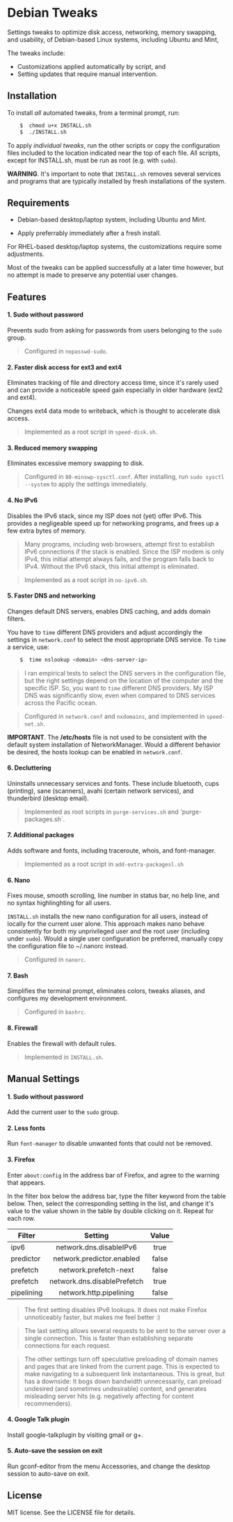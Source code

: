 # Debian Tweaks

Settings tweaks to optimize disk access, networking, memory swapping, and usability, of Debian-based Linux systems, including Ubuntu and Mint,

The tweaks include:
* Customizations applied automatically by script, and
* Setting updates that require manual intervention.


## Installation

To install *all* automated tweaks, from a terminal prompt, run:
~~~bash
	$  chmod u+x INSTALL.sh
	$  ./INSTALL.sh
~~~

To apply *individual tweaks*, run the other scripts or copy the configuration files included to the location indicated near the top of each file. All scripts, except for INSTALL.sh, must be run as root (e.g. with `sudo`).
  
**WARNING**. It's important to note that `INSTALL.sh` removes several services and programs that are typically installed by fresh installations of the system.


## Requirements

* Debian-based desktop/laptop system, including Ubuntu and Mint.

* Apply preferrably immediately after a fresh install.

For RHEL-based desktop/laptop systems, the customizations require some adjustments.

Most of the tweaks can be applied successfully at a later time however, but no attempt is made to preserve any potential user changes.


## Features

#### 1. Sudo without password
Prevents sudo from asking for passwords from users belonging to the `sudo` group.

> Configured in `nopasswd-sudo`.

#### 2. Faster disk access for ext3 and ext4
Eliminates tracking of file and directory access time, since it's rarely used and can provide a noticeable speed gain especially in older hardware (ext2 and ext4).

Changes ext4 data mode to writeback, which is thought to accelerate disk access.

> Implemented as a root script in `speed-disk.sh`.

#### 3. Reduced memory swapping
Eliminates excessive memory swapping to disk.

> Configured in `80-minswp-sysctl.conf`. After installing, run `sudo sysctl --system` to apply the settings immediately.

#### 4. No IPv6
Disables the IPv6 stack, since my ISP does not (yet) offer IPv6. This provides a negligeable speed up for networking programs, and frees up a few extra bytes of memory.

> Many programs, including web browsers, attempt first to establish IPv6 connections if the stack is enabled. Since the ISP modem is only IPv4, this initial attempt always fails, and the program falls back to IPv4. Without the IPv6 stack, this initial attempt is eliminated.

> Implemented as a root script in `no-ipv6.sh`.

#### 5. Faster DNS and networking
Changes default DNS servers, enables DNS caching, and adds domain filters.

You have to `time` different DNS providers and adjust accordingly the settings in `network.conf` to select the most appropriate DNS service. To `time` a service, use:
~~~bash
	$  time nslookup <domain> <dns-server-ip>
~~~

> I ran empirical tests to select the DNS servers in the configuration file, but the right settings depend on the location of the computer and the specific ISP. So, you want to `time` different DNS providers. My ISP DNS was significantly slow, even when compared to DNS services across the Pacific ocean.

> Configured in `network.conf` and `nxdomains`, and implemented in `speed-net.sh`.

**IMPORTANT**. The **/etc/hosts** file is not used to be consistent with the default system installation of NetworkManager. Would a different behavior be desired, the hosts lookup can be enabled in `network.conf`.

#### 6. Decluttering
Uninstalls unnecessary services and fonts. These include bluetooth, cups (printing), sane (scanners), avahi (certain network services), and thunderbird (desktop email).

> Implemented as root scripts in `purge-services.sh` and 'purge-packages.sh`.

#### 7. Additional packages
Adds software and fonts, including traceroute, whois, and font-manager.

> Implemented as a root script in `add-extra-packagesl.sh`

#### 6. Nano
Fixes mouse, smooth scrolling, line number in status bar, no help line, and no syntax highlinghting for all users. 

`INSTALL.sh` installs the new nano configuration for all users, instead of locally for the current user alone. This approach makes nano behave consistently for both my unprivileged user and the root user (including under `sudo`). Would a single user configuration be preferred, manually copy the configuration file to ~/.nanorc instead. 

> Configured in `nanorc`.

#### 7. Bash
Simplifies the terminal prompt, eliminates colors, tweaks aliases, and configures my development environment.

> Configured in `bashrc`.

#### 8. Firewall
Enables the firewall with default rules.

> Implemented in `INSTALL.sh`.


## Manual Settings

#### 1. Sudo without password
Add the current user to the `sudo` group.

#### 2. Less fonts
Run `font-manager` to disable unwanted fonts that could not be removed.

#### 3. Firefox
Enter `about:config` in the address bar of Firefox, and agree to the warning  that appears.

In the filter box below the address bar, type the filter keyword from the table below. Then, select the corresponding setting in the list, and change it's value to the  value shown in the table by double clicking on it. Repeat for each row.

| Filter          | Setting                                         | Value |
| -------------- | :----------------------------------------: | :------: |
| ipv6           | network.dns.disableIPv6        | true   |
| predictor | network.predictor.enabled    | false  |
| prefetch   | network.prefetch-next             | false |
| prefetch   | network.dns.disablePrefetch | true  |
| pipelining | network.http.pipelining          | false |

> The first setting disables IPv6 lookups. It does not make Firefox unnoticeably faster, but makes me feel better :)

> The last setting allows several requests to be sent to the server over a single connection. This is faster than establishing separate connections for each request.

> The other settings turn off speculative preloading of domain names and pages that are linked from the current page. This is expected to make navigating to a subsequent link instantaneous. This is great, but has a downside: It bogs down bandwidth unnecessarily, can preload undesired (and sometimes undesirable) content, and generates misleading server hits (e.g. negatively affecting for content recommenders).

#### 4. Google Talk plugin
Install google-talkplugin by visiting gmail or g+.

#### 5. Auto-save the session on exit
Run gconf-editor from the menu Accessories, and change the desktop session to auto-save on exit.


## License

MIT license. See the LICENSE file for details. 



